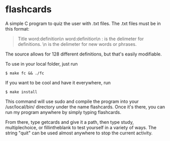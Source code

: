 flashcards
==========

A simple C program to quiz the user with .txt files. The .txt files must be in this format:

>Title
>word:definition\n
>word:definition\n
: is the delimeter for definitions. \n is the delimeter for new words or phrases.

The source allows for 128 different definitions, but that's easily modifiable.

To use in your local folder, just run

    $ make fc && ./fc

If you want to be cool and have it everywhere, run

    $ make install
    
This command will use sudo and compile the program into your /usr/local/bin/ directory under the name flashcards. Once it's there, you can run my program anywhere by simply typing flashcards.

From there, type getcards and give it a path, then type study, multiplechoice, or fillintheblank to test yourself in a variety of ways. The string "quit" can be used almost anywhere to stop the current activity.

